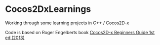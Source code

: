 # Cocos2DxLearnings
Working through some learning projects in C++ / Cocos2D-x

Code is based on Roger Engelberts book [Cocos2D-x Beginners Guide 1st ed (2013)](https://www.packtpub.com/game-development/cocos2d-x-example-beginners-guide)

